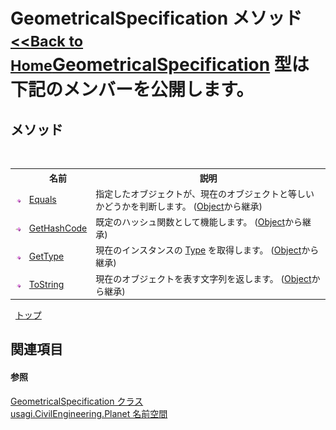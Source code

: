# GeometricalSpecification メソッド<small>[<<Back to Home](https://github.com/usagi/usagi.cs/blob/master/Help/Home.md)</small><a href="T_usagi_CivilEngineering_Planet_GeometricalSpecification.md">GeometricalSpecification</a> 型は下記のメンバーを公開します。


## メソッド
&nbsp;<table><tr><th></th><th>名前</th><th>説明</th></tr><tr><td>![Public メソッド](media/pubmethod.gif "Public メソッド")</td><td><a href="http://msdn2.microsoft.com/ja-jp/library/bsc2ak47" target="_blank">Equals</a></td><td>
指定したオブジェクトが、現在のオブジェクトと等しいかどうかを判断します。
 (<a href="http://msdn2.microsoft.com/ja-jp/library/e5kfa45b" target="_blank">Object</a>から継承)</td></tr><tr><td>![Public メソッド](media/pubmethod.gif "Public メソッド")</td><td><a href="http://msdn2.microsoft.com/ja-jp/library/zdee4b3y" target="_blank">GetHashCode</a></td><td>
既定のハッシュ関数として機能します。
 (<a href="http://msdn2.microsoft.com/ja-jp/library/e5kfa45b" target="_blank">Object</a>から継承)</td></tr><tr><td>![Public メソッド](media/pubmethod.gif "Public メソッド")</td><td><a href="http://msdn2.microsoft.com/ja-jp/library/dfwy45w9" target="_blank">GetType</a></td><td>
現在のインスタンスの <a href="http://msdn2.microsoft.com/ja-jp/library/42892f65" target="_blank">Type</a> を取得します。
 (<a href="http://msdn2.microsoft.com/ja-jp/library/e5kfa45b" target="_blank">Object</a>から継承)</td></tr><tr><td>![Public メソッド](media/pubmethod.gif "Public メソッド")</td><td><a href="http://msdn2.microsoft.com/ja-jp/library/7bxwbwt2" target="_blank">ToString</a></td><td>
現在のオブジェクトを表す文字列を返します。
 (<a href="http://msdn2.microsoft.com/ja-jp/library/e5kfa45b" target="_blank">Object</a>から継承)</td></tr></table>&nbsp;
<a href="#geometricalspecification-メソッド">トップ</a>

## 関連項目


#### 参照
<a href="T_usagi_CivilEngineering_Planet_GeometricalSpecification.md">GeometricalSpecification クラス</a><br /><a href="N_usagi_CivilEngineering_Planet.md">usagi.CivilEngineering.Planet 名前空間</a><br />